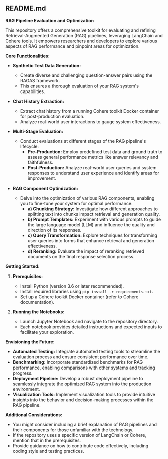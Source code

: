 ## README.md

**RAG Pipeline Evaluation and Optimization**

This repository offers a comprehensive toolkit for evaluating and refining Retrieval-Augmented Generation (RAG) pipelines, leveraging LangChain and Cohere tools. It empowers researchers and developers to explore various aspects of RAG performance and pinpoint areas for optimization.

**Core Functionalities:**

* **Synthetic Test Data Generation:**
  - Create diverse and challenging question-answer pairs using the RAGAS framework.
  - This ensures a thorough evaluation of your RAG system's capabilities.

* **Chat History Extraction:**
  - Extract chat history from a running Cohere toolkit Docker container for post-production evaluation.
  - Analyze real-world user interactions to gauge system effectiveness.

* **Multi-Stage Evaluation:**
  - Conduct evaluations at different stages of the RAG pipeline's lifecycle:
    - **Pre-Production:** Employ predefined test data and ground truth to assess general performance metrics like answer relevancy and faithfulness.
    - **Post-Production:** Analyze real-world user queries and system responses to understand user experience and identify areas for improvement.

* **RAG Component Optimization:**
  - Delve into the optimization of various RAG components, enabling you to fine-tune your system for optimal performance:
    - **a) Chunking Strategy:**  Investigate how different approaches to splitting text into chunks impact retrieval and generation quality.
    - **b) Prompt Templates:**  Experiment with various prompts to guide the large language model (LLM) and influence the quality and direction of its responses.
    - **c) Query Transformation:**  Explore techniques for transforming user queries into forms that enhance retrieval and generation effectiveness.
    - **d) Reranking:**  Evaluate the impact of reranking retrieved documents on the final response selection process.

**Getting Started:**

1. **Prerequisites:**
    - Install Python (version 3.6 or later recommended).
    - Install required libraries using `pip install -r requirements.txt`.
    - Set up a Cohere toolkit Docker container (refer to Cohere documentation).

2. **Running the Notebooks:**
    - Launch Jupyter Notebook and navigate to the repository directory.
    - Each notebook provides detailed instructions and expected inputs to facilitate your exploration.

**Envisioning the Future:**

* **Automated Testing:** Integrate automated testing tools to streamline the evaluation process and ensure consistent performance over time.
* **Benchmarking:** Incorporate standardized benchmarks for RAG performance, enabling comparisons with other systems and tracking progress.
* **Deployment Pipeline:** Develop a robust deployment pipeline to seamlessly integrate the optimized RAG system into the production environment.
* **Visualization Tools:** Implement visualization tools to provide intuitive insights into the behavior and decision-making processes within the RAG pipeline.

**Additional Considerations:**

- You might consider including a brief explanation of RAG pipelines and their components for those unfamiliar with the technology.
- If the repository uses a specific version of LangChain or Cohere, mention that in the prerequisites.
- Provide guidance on how to contribute code effectively, including coding style and testing practices.
